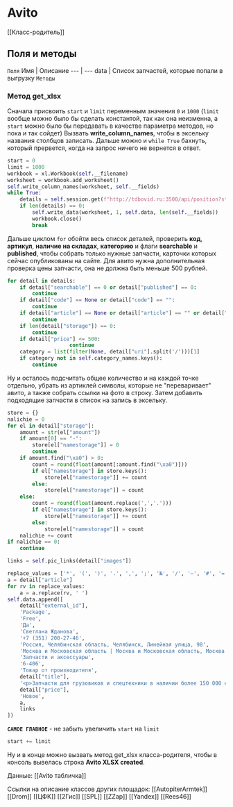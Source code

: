 # Avito
[[Класс-родитель]]
## Поля и методы
`Поля`
Имя | Описание
--- | ---
data | Список запчастей, которые попали в выгрузку
`Методы`
### Метод **get_xlsx**
Сначала присвоить `start` и `limit` переменным значения `0` и `1000` (`limit` вообще можно было бы сделать константой, так как она неизменна, а `start` можно было бы передавать в качестве параметра методов, но пока и так сойдет)
Вызвать **write_column_names**, чтобы в эксельку названия столбцов записать.
Дальше можно и `while True` бахнуть, который прервется, когда на запрос ничего не вернется в ответ.
```python
start = 0
limit = 1000
workbook = xl.Workbook(self.__filename)
worksheet = workbook.add_worksheet()
self.write_column_names(worksheet, self.__fields)
while True:
	details = self.session.get(f"http://tdbovid.ru:3500/api/position?start={start}&limit={limit}").json()
	if len(details) == 0:
		self.write_data(worksheet, 1, self.data, len(self.__fields))
		workbook.close()
		break
```
Дальше циклом `for` обойти весь список деталей, проверить **код**, **артикул**, **наличие на складах**, **категорию** и флаги **searchable** и **published**, чтобы собрать только нужные запчасти, карточки которых сейчас опубликованы на сайте. Для авито нужна дополнительная проверка цены запчасти, она не должна быть меньше 500 рублей.
```python
for detail in details:
	if detail["searchable"] == 0 or detail["published"] == 0:
		continue
	if detail["code"] == None or detail["code"] == "":
		continue
	if detail["article"] == None or detail["article"] == "" or detail["article"].find("...") > 0:
		continue
	if len(detail["storage"]) == 0:
		continue 
    if detail["price"] <= 500:
                    continue            
	category = list(filter(None, detail["uri"].split('/')))[1]
	if category not in self.category_names.keys():
		continue
```
Ну и осталось подсчитать общее количество и на каждой точке отдельно, убрать из артиклей символы, которые не "переваривает" авито, а также собрать ссылки на фото в строку. Затем добавить подходящие запчасти в список на запись в эксельку.
```python
store = {}
nalichie = 0
for el in detail["storage"]:
	amount = str(el["amount"])
	if amount[0] == "-":
		store[el["namestorage"]] = 0
		continue
	if amount.find("\xa0") > 0:
		count = round(float(amount[:amount.find("\xa0")]))
		if el["namestorage"] in store.keys():
			store[el["namestorage"]] += count
		else:
			store[el["namestorage"]] = count
	else:
		count = round(float(amount.replace(',','.')))
		if el["namestorage"] in store.keys():
			store[el["namestorage"]] += count
		else:
			store[el["namestorage"]] = count
	nalichie += count 
if nalichie == 0:
	continue

links = self.pic_links(detail["images"])

replace_values = ['*', '(', ')', '.', ',', ';', '№', '/', '–', '#', '=', '"', '-']
a = detail["article"]
for rv in replace_values:
	a = a.replace(rv, ' ') 
self.data.append([
	detail["external_id"],
	'Package',
	'Free',
	'Да',
	'Светлана Жданова',
	'+7 (351) 200-27-46',
	'Россия, Челябинская область, Челябинск, Линейная улица, 98',
	'Москва и Московская область | Москва и Московская область, Москва | Санкт-Петербург и Ленинградская область | Санкт-Петербург и Ленинградская область, Санкт-Петербург | Башкортостан | Башкортостан, Уфа | Курганская область | Курганская область, Курган | Оренбургская область | Оренбургская область, Оренбург | Пермский край | Пермский край, Пермь | Самарская область, Самара | Самарская область | Свердловская область | Свердловская область, Екатеринбург | Татарстан | Татарстан, Казань | Тюменская область | Тюменская область, Тюмень | Челябинская область | Челябинская область, Челябинск | Челябинская область, Агаповка | Челябинская область, Аргаяш | Челябинская область, Аша | Челябинская область, Бакал | Челябинская область, Бердяуш | Челябинская область, Бобровка | Челябинская область, Бреды | Челябинская область, Бродокалмак | Челябинская область, Варна | Челябинская область, Верхнеуральск | Челябинская область, Верхний Уфалей | Челябинская область, Вишневогорск | Челябинская область, Долгодеревенское | Челябинская область, Еманжелинка | Челябинская область, Еманжелинск | Челябинская область, Еткуль | Челябинская область, Зауральский | Челябинская область, Златоуст | Челябинская область, Канашево | Челябинская область, Карабаш | Челябинская область, Карталы | Челябинская область, Касли | Челябинская область, Катав-Ивановск | Челябинская область, Кизильское | Челябинская область, Коелга | Челябинская область, Копейск | Челябинская область, Коркино | Челябинская область, Красногорский | Челябинская область, Кропачево | Челябинская область, Кунашак | Челябинская область, Куса | Челябинская область, Кыштым | Челябинская область, Локомотивный | Челябинская область, Магнитка | Челябинская область, Магнитогорск | Челябинская область, Межевой | Челябинская область, Межозерный | Челябинская область, Миасс | Челябинская область, Миасское | Челябинская область, Миньяр | Челябинская область, Новогорный | Челябинская область, Новосинеглазовский | Челябинская область, Нязепетровск | Челябинская область, Озерск | Челябинская область, Октябрьское | Челябинская область, Первомайский | Челябинская область, Пласт | Челябинская область, Полетаево | Челябинская область, Роза | Челябинская область, Рощино | Челябинская область, Сатка | Челябинская область, Сим | Челябинская область, Снежинск | Челябинская область, Тимирязевский | Челябинская область, Трехгорный | Челябинская область, Троицк | Челябинская область, Тургояк | Челябинская область, Тюбук | Челябинская область, Увельский | Челябинская область, Уйское | Челябинская область, Усть-Катав | Челябинская область, Фершампенуаз | Челябинская область, Чебаркуль | Челябинская область, Чесма | Челябинская область, Южноуральск | Челябинская область, Юрюзань',
	'Запчасти и аксессуары',
	'6-406',
	'Товар от производителя',
	detail["title"],
	'<p>Запчасти для грузовиков и спецтехники в наличии более 150 000 наименований.</p><br><p>Оплата: наличными, онлайн-оплата на сайте или платеж по счету.</p><p>Купон AVITO5 на скидку 5% при заказе с сайта tdbovid.</p><br><p>Доставим за 4 часа или отправим по всей России.</p><p>Доставка по регионам любой ТК: СДЭК, Деловые Линии, ПЭК, КИТ и др.</p><p>Доставка по регионам любой ТК: СДЭК, Деловые Линии, ПЭК, КИТ и др.</p><br><p>Самовывоз со склада по адресам:</p><ul><li>г. Челябинск ул. Линейная, 98;</li><li>г. Челябинск, ул.Троицкий тракт, 66.</li></ul><br><p>Если в нашем магазине на Авито не нашлась нужная запчасть, комплект, машинокомплект, то это не значит, что ее нет на наших складах. Запчастей для грузовиков более 150 000 наименований. Методов их подбора много. Просто позвоните или напишите нам, мы обязательно подберем нужную запчасть быстро и по привлекательной цене.</p><br><p>Компания ТД БОВИД являемся одним из крупнейших поставщиков в России и официальным дилером АО «Автомобильный завод «УРАЛ», ПАО</p><p>«КАМАЗ», ПАО «Автодизель», АО «ЯЗДА», ООО «УАЗ», ООО</p><p>«ИВЕКО-АМТ», ООО «Автоцентр ОСВАР», АО «Гидросила М»,</p><p>представителем 35 отечественных заводов-изготовителей, а также</p><p>IVECO, VOLVO, RENAULT TRUCKS и спецтехнике KOMATSU, HITACHI, </p><p>CATERPILLAR.</p></ul>',
	detail["price"],
	'Новое',
	a,
	links
])
```
**`САМОЕ ГЛАВНОЕ`** - не забыть увеличить `start` на `limit`
```python
start += limit
```
Ну и в конце можно вызвать метод get_xlsx класса-родителя, чтобы в консоль вывелась строка **Avito XLSX created**. 

Данные:
[[Avito табличка]]

Ссылки на описание классов других площадок:
[[AutopiterArmtek]]
[[Drom]]
[[ЦФК]]
[[2Гис]]
[[SPL]]
[[ZZap]]
[[Yandex]]
[[Rees46]]